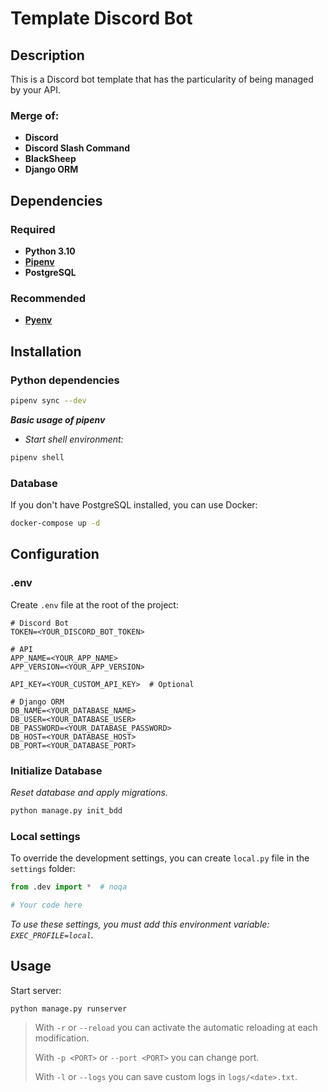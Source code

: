 # Template Discord Bot

## Description

This is a Discord bot template that has the particularity of being managed by your API.

### Merge of:

* **Discord**
* **Discord Slash Command**
* **BlackSheep**
* **Django ORM**

## Dependencies

### Required

* **Python 3.10**
* [**Pipenv**](https://github.com/pypa/pipenv)
* **PostgreSQL**

### Recommended

* [**Pyenv**](https://github.com/pyenv/pyenv)

## Installation

### Python dependencies

```bash
pipenv sync --dev
```

***Basic usage of pipenv***

* *Start shell environment:*

```bash
pipenv shell
```

### Database

If you don't have PostgreSQL installed, you can use Docker:

```bash
docker-compose up -d
```

## Configuration

### .env

Create `.env` file at the root of the project:

```dotenv
# Discord Bot
TOKEN=<YOUR_DISCORD_BOT_TOKEN>

# API
APP_NAME=<YOUR_APP_NAME>
APP_VERSION=<YOUR_APP_VERSION>

API_KEY=<YOUR_CUSTOM_API_KEY>  # Optional

# Django ORM
DB_NAME=<YOUR_DATABASE_NAME>
DB_USER=<YOUR_DATABASE_USER>
DB_PASSWORD=<YOUR_DATABASE_PASSWORD>
DB_HOST=<YOUR_DATABASE_HOST>
DB_PORT=<YOUR_DATABASE_PORT>
```

### Initialize Database

*Reset database and apply migrations.*

```bash
python manage.py init_bdd
```

### Local settings

To override the development settings, you can create `local.py` file in the `settings` folder:

```python
from .dev import *  # noqa

# Your code here
```

*To use these settings, you must add this environment variable: `EXEC_PROFILE=local`.*

## Usage

Start server:

```bash
python manage.py runserver
```

> With `-r` or `--reload` you can activate the automatic reloading at each modification.
>
> With `-p <PORT>` or `--port <PORT>` you can change port.
>
> With `-l` or `--logs` you can save custom logs in `logs/<date>.txt`.
